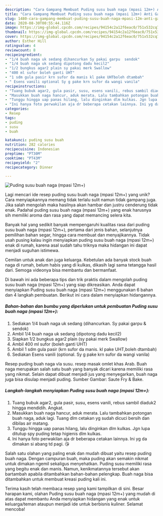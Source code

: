 ```yaml
---
description: "Cara Gampang Membuat Puding susu buah naga (mpasi 12m+) Anti Gagal"
title: "Cara Gampang Membuat Puding susu buah naga (mpasi 12m+) Anti Gagal"
slug: 1480-cara-gampang-membuat-puding-susu-buah-naga-mpasi-12m-anti-gagal
date: 2020-08-30T00:55:44.116Z
image: https://img-global.cpcdn.com/recipes/94154c2a12f6eac0/751x532cq70/puding-susu-buah-naga-mpasi-12m-foto-resep-utama.jpg
thumbnail: https://img-global.cpcdn.com/recipes/94154c2a12f6eac0/751x532cq70/puding-susu-buah-naga-mpasi-12m-foto-resep-utama.jpg
cover: https://img-global.cpcdn.com/recipes/94154c2a12f6eac0/751x532cq70/puding-susu-buah-naga-mpasi-12m-foto-resep-utama.jpg
author: Esther Hill
ratingvalue: 4
reviewcount: 8
recipeingredient:
- "1/4 buah naga uk sedang dihancurkan Sy pakai garpu  sendok"
- "1/4 buah naga uk sedang dipotong dadu kecil2"
- "1/2 bungkus agar2 plain sy pakai merk Swallow"
- "400 ml sufor boleh ganti UHT"
- "1 sdm gula pasir krn sufor da manis kl pake UHTboleh dtambah"
- " Esens vanili optional Sy g pake krn sufor da wangi vanila"
recipeinstructions:
- "Tuang bubuk agar2, gula pasir, susu, esens vanili, rebus sambil diaduk2 hingga mendidih. Angkat."
- "Masukkan buah naga hancur, aduk merata. Lalu tambahkan potongan buah naga, aduk lagi. Tuang dlm cetakan yg sudah dicuci bersih dan dibilas air matang."
- "Tunggu hingga uap panas hilang, lalu dinginkan dlm kulkas. Jgn lupa ditutup spy puding tetap higienis dlm kulkas."
- "Ini hanya foto perwakilan aja dr beberapa cetakan lainnya. Ini yg da dimakan si abang td pagi. 😘"
categories:
- Resep
tags:
- puding
- susu
- buah

katakunci: puding susu buah 
nutrition: 282 calories
recipecuisine: Indonesian
preptime: "PT30M"
cooktime: "PT43M"
recipeyield: "2"
recipecategory: Dinner

---
```



![Puding susu buah naga (mpasi 12m+)](https://img-global.cpcdn.com/recipes/94154c2a12f6eac0/751x532cq70/puding-susu-buah-naga-mpasi-12m-foto-resep-utama.jpg)

Lagi mencari ide resep puding susu buah naga (mpasi 12m+) yang unik? Cara menyiapkannya memang tidak terlalu sulit namun tidak gampang juga. Jika salah mengolah maka hasilnya akan hambar dan justru cenderung tidak enak. Padahal puding susu buah naga (mpasi 12m+) yang enak harusnya sih memiliki aroma dan rasa yang dapat memancing selera kita.

Banyak hal yang sedikit banyak mempengaruhi kualitas rasa dari puding susu buah naga (mpasi 12m+), pertama dari jenis bahan, selanjutnya pemilihan bahan segar, hingga cara membuat dan menyajikannya. Tidak usah pusing kalau ingin menyiapkan puding susu buah naga (mpasi 12m+) enak di rumah, karena asal sudah tahu triknya maka hidangan ini dapat menjadi suguhan istimewa.

Cemilan untuk anak dan juga keluarga. Kebetulan ada banyak stock buah naga di rumah, belum habis yang di kulkas, dikasih lagi sama tetangga hasil dari. Semoga videonya bisa membantu dan bermanfaat.


Di bawah ini ada beberapa tips dan trik praktis dalam mengolah puding susu buah naga (mpasi 12m+) yang siap dikreasikan. Anda dapat menyiapkan Puding susu buah naga (mpasi 12m+) menggunakan 6 bahan dan 4 langkah pembuatan. Berikut ini cara dalam menyiapkan hidangannya.

<!--inarticleads1-->

##### Bahan-bahan dan bumbu yang diperlukan untuk pembuatan Puding susu buah naga (mpasi 12m+):

1. Sediakan 1/4 buah naga uk sedang (dihancurkan. Sy pakai garpu &amp; sendok)
1. Ambil 1/4 buah naga uk sedang (dipotong dadu kecil2)
1. Siapkan 1/2 bungkus agar2 plain (sy pakai merk Swallow)
1. Ambil 400 ml sufor (boleh ganti UHT)
1. Ambil 1 sdm gula pasir (krn sufor da manis. kl pake UHT,boleh dtambah)
1. Sediakan  Esens vanili (optional. Sy g pake krn sufor da wangi vanila)


Resep puding buah naga vla susu. resep masak omlet khas Arab. Buah naga merupakan salah satu buah yang banyak dicari karena memiliki rasa yang nikmat. Selain dapat dibuat menjadi jus yang menyegarkan, buah naga juga bisa disulap menjadi puding. Sumber Gambar: Saute Fry &amp; Bake. 

<!--inarticleads2-->

##### Langkah-langkah menyiapkan Puding susu buah naga (mpasi 12m+):

1. Tuang bubuk agar2, gula pasir, susu, esens vanili, rebus sambil diaduk2 hingga mendidih. Angkat.
1. Masukkan buah naga hancur, aduk merata. Lalu tambahkan potongan buah naga, aduk lagi. Tuang dlm cetakan yg sudah dicuci bersih dan dibilas air matang.
1. Tunggu hingga uap panas hilang, lalu dinginkan dlm kulkas. Jgn lupa ditutup spy puding tetap higienis dlm kulkas.
1. Ini hanya foto perwakilan aja dr beberapa cetakan lainnya. Ini yg da dimakan si abang td pagi. 😘


Salah satu olahan yang paling enak dan mudah dibuat yaitu resep puding buah naga. Dengan campuran buah, maka puding akan semakin nikmat untuk dimakan ngemil sekaligus menyehatkan. Puding susu memiliki rasa yang begitu enak dan manis. Namun, kenikmatannya tersebut akan bartambah apabila ditambahkan bahan-bahan pelengkap. Buah naga bisa ditambahkan untuk membuat kreasi puding kali ini. 

Terima kasih telah membaca resep yang kami tampilkan di sini. Besar harapan kami, olahan Puding susu buah naga (mpasi 12m+) yang mudah di atas dapat membantu Anda menyiapkan hidangan yang enak untuk keluarga/teman ataupun menjadi ide untuk berbisnis kuliner. Selamat mencoba!
